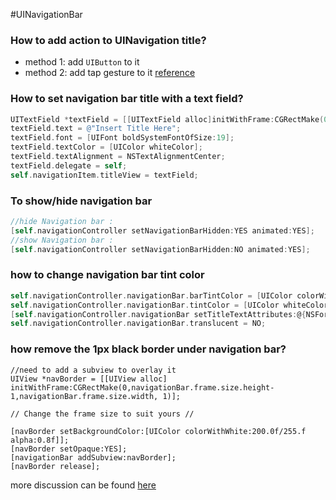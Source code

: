 #UINavigationBar


### How to add action to UINavigation title?
- method 1: add ```UIButton``` to it
- method 2: add tap gesture to it
[reference](http://stackoverflow.com/questions/2077025/uinavigationbar-touch)

### How to set navigation bar title with a text field?
```objective-c
UITextField *textField = [[UITextField alloc]initWithFrame:CGRectMake(0, 0, 200, 22)];
textField.text = @"Insert Title Here";
textField.font = [UIFont boldSystemFontOfSize:19];
textField.textColor = [UIColor whiteColor];
textField.textAlignment = NSTextAlignmentCenter;
textField.delegate = self;
self.navigationItem.titleView = textField;
```

### To show/hide navigation bar
```objective-c
//hide Navigation bar :
[self.navigationController setNavigationBarHidden:YES animated:YES];
//show Navigation bar :
[self.navigationController setNavigationBarHidden:NO animated:YES];
```
### how to change navigation bar tint color

```objective-c
self.navigationController.navigationBar.barTintColor = [UIColor colorWithRed:26/255.0f green:188/255.0f blue:156/255.0f alpha:1.0f];
self.navigationController.navigationBar.tintColor = [UIColor whiteColor];
[self.navigationController.navigationBar setTitleTextAttributes:@{NSForegroundColorAttributeName : [UIColor whiteColor]}];
self.navigationController.navigationBar.translucent = NO;
```
### how remove the 1px black border under navigation bar?
```
//need to add a subview to overlay it
UIView *navBorder = [[UIView alloc] initWithFrame:CGRectMake(0,navigationBar.frame.size.height-1,navigationBar.frame.size.width, 1)];

// Change the frame size to suit yours //

[navBorder setBackgroundColor:[UIColor colorWithWhite:200.0f/255.f alpha:0.8f]];
[navBorder setOpaque:YES];
[navigationBar addSubview:navBorder];
[navBorder release];
```
more discussion can be found [here](http://stackoverflow.com/questions/19226965/how-to-hide-ios7-uinavigationbar-1px-bottom-line)

